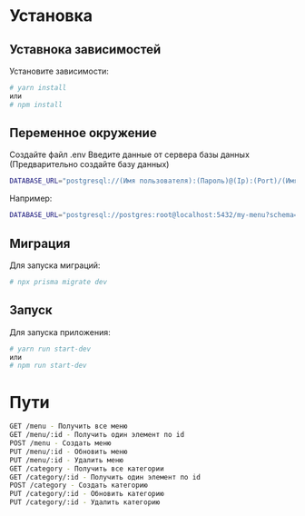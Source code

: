 # Установка
## Уставнока зависимостей
Установите зависимости:
```bash
# yarn install
или
# npm install
```
## Переменное окружение
Создайте файл .env
Введите данные от сервера базы данных (Предварительно создайте базу данных)
```bash
DATABASE_URL="postgresql://(Имя пользователя):(Пароль)@(Ip):(Port)/(Имя базы данных)?schema=public"
```
Например:
```bash
DATABASE_URL="postgresql://postgres:root@localhost:5432/my-menu?schema=public"
```
## Миграция
Для запуска миграций:
```bash
# npx prisma migrate dev
```
## Запуск
Для запуска приложения:
```bash
# yarn run start-dev
или
# npm run start-dev
```
# Пути
```bash
GET /menu - Получить все меню
GET /menu/:id - Получить один элемент по id
POST /menu - Создать меню
PUT /menu/:id - Обновить меню
PUT /menu/:id - Удалить меню
GET /category - Получить все категории
GET /category/:id - Получить один элемент по id
POST /category - Создать категорию
PUT /category/:id - Обновить категорию
PUT /category/:id - Удалить категорию
```